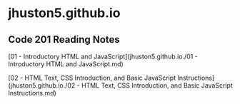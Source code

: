# jhuston5.github.io

## Code 201 Reading Notes

[01 - Introductory HTML and JavaScript](jhuston5.github.io./01 - Introductory HTML and JavaScript.md)

[02 - HTML Text, CSS Introduction, and Basic JavaScript Instructions](jhuston5.github.io./02 - HTML Text, CSS Introduction, and Basic JavaScript Instructions.md)
